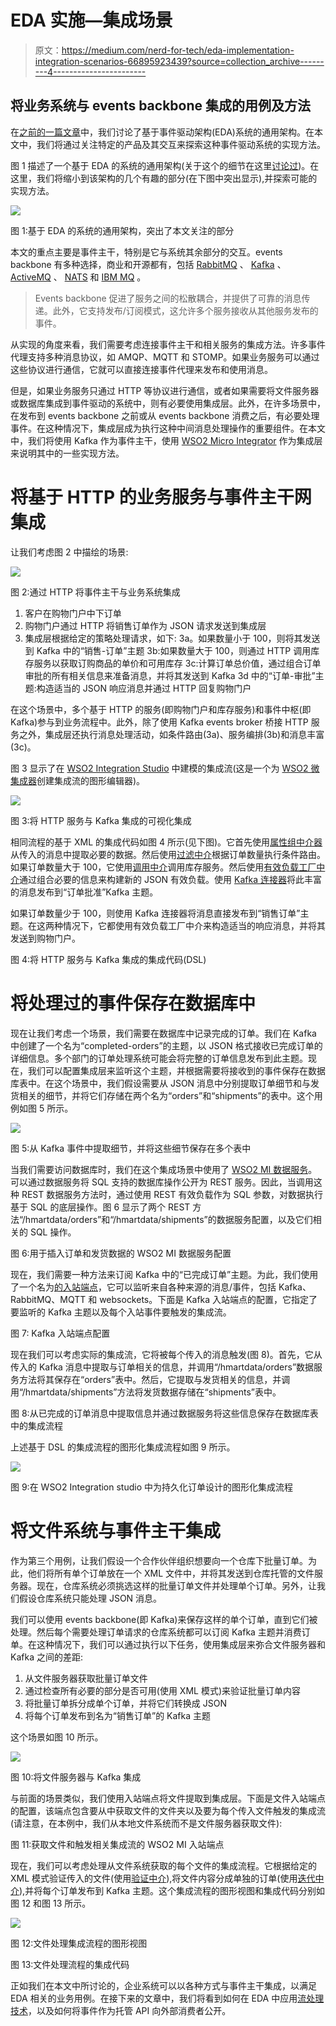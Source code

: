 # EDA 实施—集成场景

> 原文：<https://medium.com/nerd-for-tech/eda-implementation-integration-scenarios-66895923439?source=collection_archive---------4----------------------->

## 将业务系统与 events backbone 集成的用例及方法

在[之前的一篇文章](https://chathura-ekanayake.medium.com/applying-event-driven-architecture-in-digital-transformation-projects-acbcb27440af)中，我们讨论了基于事件驱动架构(EDA)系统的通用架构。在本文中，我们将通过关注特定的产品及其交互来探索这种事件驱动系统的实现方法。

图 1 描述了一个基于 EDA 的系统的通用架构(关于这个的细节在这里[讨论过](https://chathura-ekanayake.medium.com/applying-event-driven-architecture-in-digital-transformation-projects-acbcb27440af))。在这里，我们将缩小到该架构的几个有趣的部分(在下图中突出显示),并探索可能的实现方法。

![](img/24cc32028a5c9bff59247a08e20b81c2.png)

图 1:基于 EDA 的系统的通用架构，突出了本文关注的部分

本文的重点主要是事件主干，特别是它与系统其余部分的交互。events backbone 有多种选择，商业和开源都有，包括 [RabbitMQ](https://www.rabbitmq.com/) 、 [Kafka](https://kafka.apache.org/) 、 [ActiveMQ](https://activemq.apache.org/) 、 [NATS](https://nats.io/) 和 [IBM MQ](https://www.ibm.com/products/mq) 。

> Events backbone 促进了服务之间的松散耦合，并提供了可靠的消息传递。此外，它支持发布/订阅模式，这允许多个服务接收从其他服务发布的事件。

从实现的角度来看，我们需要考虑连接事件主干和相关服务的集成方法。许多事件代理支持多种消息协议，如 AMQP、MQTT 和 STOMP。如果业务服务可以通过这些协议进行通信，它就可以直接连接事件代理来发布和使用消息。

但是，如果业务服务只通过 HTTP 等协议进行通信，或者如果需要将文件服务器或数据库集成到事件驱动的系统中，则有必要使用集成层。此外，在许多场景中，在发布到 events backbone 之前或从 events backbone 消费之后，有必要处理事件。在这种情况下，集成层成为执行这种中间消息处理操作的重要组件。在本文中，我们将使用 Kafka 作为事件主干，使用 [WSO2 Micro Integrator](https://wso2.com/integration/micro-integrator/) 作为集成层来说明其中的一些实现方法。

# 将基于 HTTP 的业务服务与事件主干网集成

让我们考虑图 2 中描绘的场景:

![](img/d70e639acb57b424f55cc5c53568989c.png)

图 2:通过 HTTP 将事件主干与业务系统集成

1.  客户在购物门户中下订单
2.  购物门户通过 HTTP 将销售订单作为 JSON 请求发送到集成层
3.  集成层根据给定的策略处理请求，如下:
    3a。如果数量小于 100，则将其发送到 Kafka
    中的“销售-订单”主题 3b:如果数量大于 100，则通过 HTTP 调用库存服务以获取订购商品的单价和可用库存
    3c:计算订单总价值，通过组合订单审批的所有相关信息来准备消息，并将其发送到 Kafka
    3d 中的“订单-审批”主题:构造适当的 JSON 响应消息并通过 HTTP 回复购物门户

在这个场景中，多个基于 HTTP 的服务(即购物门户和库存服务)和事件中枢(即 Kafka)参与到业务流程中。此外，除了使用 Kafka events broker 桥接 HTTP 服务之外，集成层还执行消息处理活动，如条件路由(3a)、服务编排(3b)和消息丰富(3c)。

图 3 显示了在 [WSO2 Integration Studio](https://wso2.com/integration/integration-studio/) 中建模的集成流(这是一个为 [WSO2 微集成器](https://wso2.com/integration/micro-integrator/)创建集成流的图形编辑器)。

![](img/c258bd7923ff8c1c8301b194ad98207c.png)

图 3:将 HTTP 服务与 Kafka 集成的可视化集成

相同流程的基于 XML 的集成代码如图 4 所示(见下图)。它首先使用[属性组中介器](https://ei.docs.wso2.com/en/latest/micro-integrator/references/mediators/property-Group-Mediator/)从传入的消息中提取必要的数据。然后使用[过滤中介](https://ei.docs.wso2.com/en/latest/micro-integrator/references/mediators/filter-Mediator/)根据订单数量执行条件路由。如果订单数量大于 100，它使用[调用中介](https://ei.docs.wso2.com/en/latest/micro-integrator/references/mediators/call-Mediator/)调用库存服务。然后使用[有效负载工厂中介](https://ei.docs.wso2.com/en/latest/micro-integrator/references/mediators/payloadFactory-Mediator/)通过组合必要的信息来构建新的 JSON 有效负载。使用 [Kafka 连接器](https://ei.docs.wso2.com/en/latest/micro-integrator/references/connectors/kafka-connector/kafka-connector-overview/)将此丰富的消息发布到“订单批准”Kafka 主题。

如果订单数量少于 100，则使用 Kafka 连接器将消息直接发布到“销售订单”主题。在这两种情况下，它都使用有效负载工厂中介来构造适当的响应消息，并将其发送到购物门户。

图 4:将 HTTP 服务与 Kafka 集成的集成代码(DSL)

# 将处理过的事件保存在数据库中

现在让我们考虑一个场景，我们需要在数据库中记录完成的订单。我们在 Kafka 中创建了一个名为“completed-orders”的主题，以 JSON 格式接收已完成订单的详细信息。多个部门的订单处理系统可能会将完整的订单信息发布到此主题。现在，我们可以配置集成层来监听这个主题，并根据需要将接收到的事件保存在数据库表中。在这个场景中，我们假设需要从 JSON 消息中分别提取订单细节和与发货相关的细节，并将它们存储在两个名为“orders”和“shipments”的表中。这个用例如图 5 所示。

![](img/06ce85b1bedd4eece6049021316a99ee.png)

图 5:从 Kafka 事件中提取细节，并将这些细节保存在多个表中

当我们需要访问数据库时，我们在这个集成场景中使用了 [WSO2 MI 数据服务](https://ei.docs.wso2.com/en/latest/micro-integrator/use-cases/tutorials/sending-a-simple-message-to-a-datasource/)。可以通过数据服务将 SQL 支持的数据库操作公开为 REST 服务。因此，当调用这种 REST 数据服务方法时，通过使用 REST 有效负载作为 SQL 参数，对数据执行基于 SQL 的底层操作。图 6 显示了两个 REST 方法“/hmartdata/orders”和“/hmartdata/shipments”的数据服务配置，以及它们相关的 SQL 操作。

图 6:用于插入订单和发货数据的 WSO2 MI 数据服务配置

现在，我们需要一种方法来订阅 Kafka 中的“已完成订单”主题。为此，我们使用了一个名为[的入站端点](https://ei.docs.wso2.com/en/latest/micro-integrator/references/synapse-properties/inbound-endpoints/about-inbound-endpoints/)，它可以监听来自各种来源的消息/事件，包括 Kafka、RabbitMQ、MQTT 和 websockets。下面是 Kafka 入站端点的配置，它指定了要监听的 Kafka 主题以及每个入站事件要触发的集成流。

图 7: Kafka 入站端点配置

现在我们可以考虑实际的集成流，它将被每个传入的消息触发(图 8)。首先，它从传入的 Kafka 消息中提取与订单相关的信息，并调用“/hmartdata/orders”数据服务方法将其保存在“orders”表中。然后，它提取与发货相关的信息，并调用“/hmartdata/shipments”方法将发货数据存储在“shipments”表中。

图 8:从已完成的订单消息中提取信息并通过数据服务将这些信息保存在数据库表中的集成流程

上述基于 DSL 的集成流程的图形化集成流程如图 9 所示。

![](img/ff1e1ec6b4205aa5d57961f05f7af703.png)

图 9:在 WSO2 Integration studio 中为持久化订单设计的图形化集成流程

# 将文件系统与事件主干集成

作为第三个用例，让我们假设一个合作伙伴组织想要向一个仓库下批量订单。为此，他们将所有单个订单放在一个 XML 文件中，并将其发送到仓库托管的文件服务器。现在，仓库系统必须挑选这样的批量订单文件并处理单个订单。另外，让我们假设仓库系统只能处理 JSON 消息。

我们可以使用 events backbone(即 Kafka)来保存这样的单个订单，直到它们被处理。然后每个需要处理订单请求的仓库系统都可以订阅 Kafka 主题并消费订单。在这种情况下，我们可以通过执行以下任务，使用集成层来弥合文件服务器和 Kafka 之间的差距:

1.  从文件服务器获取批量订单文件
2.  通过检查所有必要的部分是否可用(使用 XML 模式)来验证批量订单内容
3.  将批量订单拆分成单个订单，并将它们转换成 JSON
4.  将每个订单发布到名为“销售订单”的 Kafka 主题

这个场景如图 10 所示。

![](img/be3fee0aafe0cca6f0a0dcb890a2f6ca.png)

图 10:将文件服务器与 Kafka 集成

与前面的场景类似，我们使用入站端点将文件提取到集成层。下面是文件入站端点的配置，该端点包含要从中获取文件的文件夹以及要为每个传入文件触发的集成流(请注意，在本例中，我们从本地文件系统而不是文件服务器获取文件):

图 11:获取文件和触发相关集成流的 WSO2 MI 入站端点

现在，我们可以考虑处理从文件系统获取的每个文件的集成流程。它根据给定的 XML 模式验证传入的文件(使用[验证中介](https://ei.docs.wso2.com/en/latest/micro-integrator/references/mediators/validate-Mediator/)),将文件内容分成单独的订单(使用[迭代中介](https://ei.docs.wso2.com/en/latest/micro-integrator/references/mediators/iterate-Mediator/)),并将每个订单发布到 Kafka 主题。这个集成流程的图形视图和集成代码分别如图 12 和图 13 所示。

![](img/87b1059314c7a6e9b127e26656b4f4d1.png)

图 12:文件处理集成流程的图形视图

图 13:文件处理流程的集成代码

正如我们在本文中所讨论的，企业系统可以以各种方式与事件主干集成，以满足 EDA 相关的业务用例。在接下来的文章中，我们将看到如何在 EDA 中应用[流处理技术](https://chathura-ekanayake.medium.com/eda-implementation-processing-and-integrating-event-streams-4eeb1a083743)，以及如何将事件作为托管 API 向外部消费者公开。